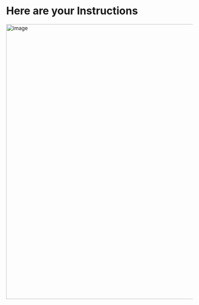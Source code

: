 # Here are your Instructions

<img width="1414" height="743" alt="image" src="https://github.com/user-attachments/assets/5e8394f7-04b6-4169-bf80-34405e566bfa" />

